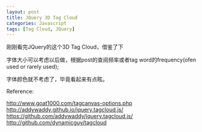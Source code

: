 ```yaml
---
layout: post
title: JQuery 3D Tag Cloud
categories: Javascript
tags: [Tag Cloud, JQuery]
---
```


刚刚看完JQuery的这个3D Tag Cloud，借鉴了下

字体大小可以考虑以后做，根据post的查阅频率或者tag word的frequency(ofen used or rarely used);

字体颜色就不考虑了，毕竟看起来有点眩。

Reference:

http://www.goat1000.com/tagcanvas-options.php  
http://addywaddy.github.io/jquery.tagcloud.js/  
https://github.com/addywaddy/jquery.tagcloud.js/  
http://github.com/dynamicguy/tagcloud  